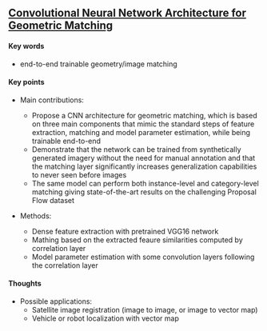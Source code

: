 ## [Convolutional Neural Network Architecture for Geometric Matching](https://arxiv.org/abs/1703.05593)

#### Key words

- end-to-end trainable geometry/image matching

#### Key points

- Main contributions:
	- Propose a CNN architecture for geometric matching, which is based on three main components that mimic the standard steps of feature extraction, matching and model parameter estimation, while being trainable end-to-end
	- Demonstrate that the network can be trained from synthetically generated imagery without the need for manual annotation and that the matching layer significantly increases generalization capabilities to never seen before images
	- The same model can perform both instance-level and category-level matching giving state-of-the-art results on the challenging Proposal Flow dataset

- Methods:
	- Dense feature extraction with pretrained VGG16 network 
	- Mathing based on the extracted feaure similarities computed by correlation layer
	- Model parameter estimation with some convolution layers following the correlation layer

#### Thoughts

- Possible applications:
	- Satellite image registration (image to image, or image to vector map)
	- Vehicle or robot localization with vector map